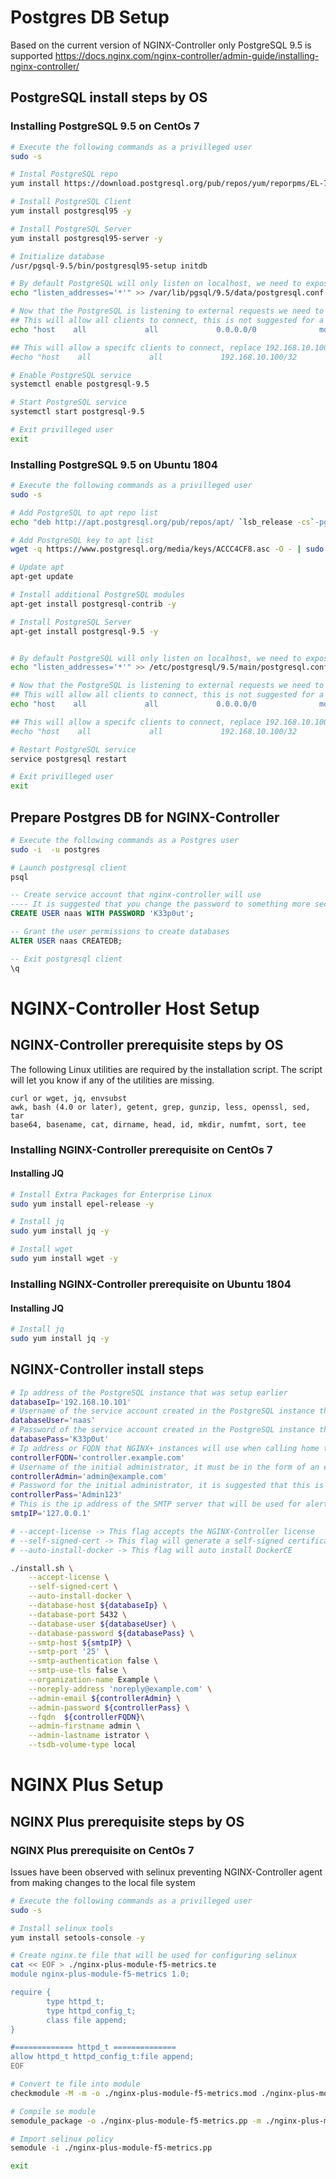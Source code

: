 # Postgres DB Setup
Based on the current version of NGINX-Controller only PostgreSQL 9.5 is supported https://docs.nginx.com/nginx-controller/admin-guide/installing-nginx-controller/

## PostgreSQL install steps by OS

### Installing PostgreSQL 9.5 on CentOs 7
```bash
# Execute the following commands as a privilleged user
sudo -s

# Instal PostgreSQL repo 
yum install https://download.postgresql.org/pub/repos/yum/reporpms/EL-7-x86_64/pgdg-redhat-repo-latest.noarch.rpm -y

# Install PostgreSQL Client
yum install postgresql95 -y

# Install PostgreSQL Server
yum install postgresql95-server -y

# Initialize database
/usr/pgsql-9.5/bin/postgresql95-setup initdb

# By default PostgreSQL will only listen on localhost, we need to expose the service to external hosts
echo "listen_addresses='*'" >> /var/lib/pgsql/9.5/data/postgresql.conf

# Now that the PostgreSQL is listening to external requests we need to allow specific subnets to connect
## This will allow all clients to connect, this is not suggested for a production deployment
echo "host    all             all             0.0.0.0/0              md5" >> /var/lib/pgsql/9.5/data/pg_hba.conf

## This will allow a specifc clients to connect, replace 192.168.10.100 with the ip address of your controller
#echo "host    all             all             192.168.10.100/32              md5" >> /var/lib/pgsql/9.5/data/pg_hba.conf

# Enable PostgreSQL service
systemctl enable postgresql-9.5

# Start PostgreSQL service
systemctl start postgresql-9.5

# Exit privilleged user
exit
```

### Installing PostgreSQL 9.5 on Ubuntu 1804
```bash
# Execute the following commands as a privilleged user
sudo -s

# Add PostgreSQL to apt repo list
echo "deb http://apt.postgresql.org/pub/repos/apt/ `lsb_release -cs`-pgdg main" >> /etc/apt/sources.list.d/pgdg.list

# Add PostgreSQL key to apt list
wget -q https://www.postgresql.org/media/keys/ACCC4CF8.asc -O - | sudo apt-key add -

# Update apt
apt-get update

# Install additional PostgreSQL modules
apt-get install postgresql-contrib -y

# Install PostgreSQL Server
apt-get install postgresql-9.5 -y


# By default PostgreSQL will only listen on localhost, we need to expose the service to external hosts
echo "listen_addresses='*'" >> /etc/postgresql/9.5/main/postgresql.conf

# Now that the PostgreSQL is listening to external requests we need to allow specific subnets to connect
## This will allow all clients to connect, this is not suggested for a production deployment
echo "host    all             all             0.0.0.0/0              md5" >> /etc/postgresql/9.5/main/pg_hba.conf

## This will allow a specifc clients to connect, replace 192.168.10.100 with the ip address of your controller
#echo "host    all             all             192.168.10.100/32              md5" >> /etc/postgresql/9.5/main/pg_hba.conf

# Restart PostgreSQL service
service postgresql restart

# Exit privilleged user
exit
```

## Prepare Postgres DB for NGINX-Controller
```bash
# Execute the following commands as a Postgres user
sudo -i  -u postgres

# Launch postgresql client
psql
```

```sql
-- Create service account that nginx-controller will use
---- It is suggested that you change the password to something more secure/unique
CREATE USER naas WITH PASSWORD 'K33p0ut';

-- Grant the user permissions to create databases
ALTER USER naas CREATEDB;

-- Exit postgresql client
\q
```

# NGINX-Controller Host Setup
## NGINX-Controller prerequisite steps by OS

The following Linux utilities are required by the installation script. The script will let you know if any of the utilities are missing.

    curl or wget, jq, envsubst
    awk, bash (4.0 or later), getent, grep, gunzip, less, openssl, sed, tar
    base64, basename, cat, dirname, head, id, mkdir, numfmt, sort, tee


### Installing NGINX-Controller prerequisite on CentOs 7
#### Installing JQ
```bash
# Install Extra Packages for Enterprise Linux
sudo yum install epel-release -y

# Install jq
sudo yum install jq -y

# Install wget
sudo yum install wget -y
```

### Installing NGINX-Controller prerequisite on Ubuntu 1804
#### Installing JQ
```bash
# Install jq
sudo yum install jq -y
```

## NGINX-Controller install steps
```bash
# Ip address of the PostgreSQL instance that was setup earlier
databaseIp='192.168.10.101'
# Username of the service account created in the PostgreSQL instance that was setup earlier
databaseUser='naas'
# Password of the service account created in the PostgreSQL instance that was setup earlier
databasePass='K33p0ut'
# Ip address or FQDN that NGINX+ instances will use when calling home to the controller
controllerFQDN='controller.example.com'
# Username of the initial administrator, it must be in the form of an email address
controllerAdmin='admin@example.com'
# Password for the initial administrator, it is suggested that this is changed to something unique
controllerPass='Admin123'
# This is the ip address of the SMTP server that will be used for alerting
smtpIP='127.0.0.1'

# --accept-license -> This flag accepts the NGINX-Controller license
# --self-signed-cert -> This flag will generate a self-signed certificate for the controller
# --auto-install-docker -> This flag will auto install DockerCE

./install.sh \
    --accept-license \
    --self-signed-cert \
    --auto-install-docker \
    --database-host ${databaseIp} \
    --database-port 5432 \
    --database-user ${databaseUser} \
    --database-password ${databasePass} \
    --smtp-host ${smtpIP} \
    --smtp-port '25' \
    --smtp-authentication false \
    --smtp-use-tls false \
    --organization-name Example \
    --noreply-address 'noreply@example.com' \
    --admin-email ${controllerAdmin} \
    --admin-password ${controllerPass} \
    --fqdn  ${controllerFQDN}\
    --admin-firstname admin \
    --admin-lastname istrator \
    --tsdb-volume-type local
```

# NGINX Plus Setup
## NGINX Plus prerequisite steps by OS
### NGINX Plus prerequisite on CentOs 7
Issues have been observed with selinux preventing NGINX-Controller agent from making changes to the local file system
```bash
# Execute the following commands as a privilleged user
sudo -s

# Install selinux tools
yum install setools-console -y

# Create nginx.te file that will be used for configuring selinux
cat << EOF > ./nginx-plus-module-f5-metrics.te
module nginx-plus-module-f5-metrics 1.0;

require {
        type httpd_t;
        type httpd_config_t;
        class file append;
}

#============= httpd_t ==============
allow httpd_t httpd_config_t:file append;
EOF

# Convert te file into module
checkmodule -M -m -o ./nginx-plus-module-f5-metrics.mod ./nginx-plus-module-f5-metrics.te

# Compile se module
semodule_package -o ./nginx-plus-module-f5-metrics.pp -m ./nginx-plus-module-f5-metrics.mod

# Import selinux policy
semodule -i ./nginx-plus-module-f5-metrics.pp

exit
```
